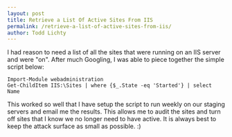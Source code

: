 ```yaml
---
layout: post
title: Retrieve a List Of Active Sites From IIS
permalink: /retrieve-a-list-of-active-sites-from-iis/
author: Todd Lichty
---
```

<!--kg-card-begin: markdown--><p>I had reason to need a list of all the sites that were running on an IIS server and were &quot;on&quot;. After much Googling, I was able to piece together the simple script below:</p>
<pre><code>Import-Module webadministration
Get-ChildItem IIS:\Sites | where {$_.State -eq 'Started'} | select Name
</code></pre>
<p>This worked so well that I have setup the script to run weekly on our staging servers and email me the results. This allows me to audit the sites and turn off sites that I know we no longer need to have active. It is always best to keep the attack surface as small as possible. :)</p>
<!--kg-card-end: markdown-->